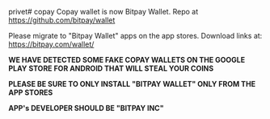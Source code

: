 privet# copay
Copay wallet is now Bitpay Wallet. Repo at https://github.com/bitpay/wallet

Please migrate to "Bitpay Wallet" apps on the app stores. Download links at: https://bitpay.com/wallet/

**WE HAVE DETECTED SOME FAKE COPAY WALLETS ON THE GOOGLE PLAY STORE FOR ANDROID THAT WILL STEAL YOUR COINS**

**PLEASE BE SURE TO ONLY INSTALL "BITPAY WALLET" ONLY FROM THE APP STORES** 

**APP's DEVELOPER SHOULD BE "BITPAY INC"**



